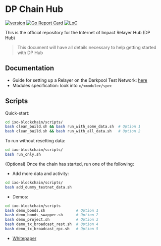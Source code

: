 # DP Chain Hub

[![version](https://img.shields.io/github/tag/tokenchain/ixo-blockchain.svg)](https://github.com/tokenchain/ixo-blockchain/releases/latest)
[![Go Report Card](https://goreportcard.com/badge/github.com/tokenchain/ixo-blockchain)](https://goreportcard.com/report/github.com/tokenchain/ixo-blockchain)
[![LoC](https://tokei.rs/b1/github/tokenchain/ixo-blockchain)](https://github.com/tokenchain/ixo-blockchain)

This is the official repository for the Internet of Impact Relayer Hub (DP Hub)

> This document will have all details necessary to help getting started with DP Hub

## Documentation
- Guide for setting up a Relayer on the Darkpool Test Network: [here](https://github.com/tokenchain/docs/blob/master/developer-tools/test-networks/join-a-test-network.md)
- Modules specification: look into `x/<module>/spec`

## Scripts
Quick-start:
```bash
cd ixo-blockchain/scripts/
bash clean_build.sh && bash run_with_some_data.sh  # Option 1
bash clean_build.sh && bash run_with_all_data.sh   # Option 2
```

To run without resetting data:
```bash
cd ixo-blockchain/scripts/
bash run_only.sh
```

(Optional) Once the chain has started, run one of the following:

- Add more data and activity:
```bash
cd ixo-blockchain/scripts/
bash add_dummy_testnet_data.sh
```

- Demos:
```bash
cd ixo-blockchain/scripts
bash demo_bonds.sh              # Option 1
bash demo_bonds_swapper.sh      # Option 2
bash demo_project.sh            # Option 3
bash demo_tx_broadcast_rest.sh  # Option 4
bash demo_tx_broadcast_rpc.sh   # Option 5
```

- [Whitepaper](https://www.find.com)

